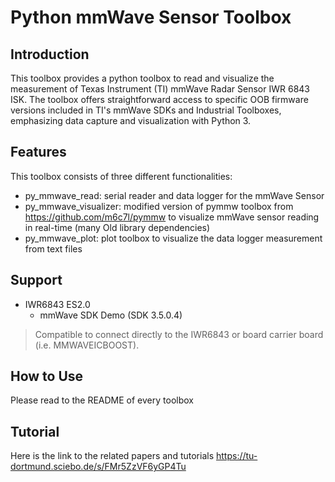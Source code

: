 # Python mmWave Sensor Toolbox

## Introduction
This toolbox provides a python toolbox to read and visualize the measurement of Texas Instrument (TI) mmWave Radar Sensor IWR 6843 ISK. The toolbox offers straightforward access to specific OOB firmware versions included in TI's mmWave SDKs and Industrial Toolboxes, emphasizing data capture and visualization with Python 3.

## Features
This toolbox consists of three different functionalities:

* py_mmwave_read: serial reader and data logger for the mmWave Sensor
* py_mmwave_visualizer: modified version of pymmw toolbox from https://github.com/m6c7l/pymmw to visualize mmWave sensor reading in real-time (many Old library dependencies)
* py_mmwave_plot: plot toolbox to visualize the data logger measurement from text files

## Support 

* IWR6843 ES2.0
  * mmWave SDK Demo (SDK 3.5.0.4)

> Compatible to connect directly to the IWR6843 or board carrier board (i.e. MMWAVEICBOOST).

## How to Use
Please read to the README of every toolbox

## Tutorial
Here is the link to the related papers and tutorials https://tu-dortmund.sciebo.de/s/FMr5ZzVF6yGP4Tu
